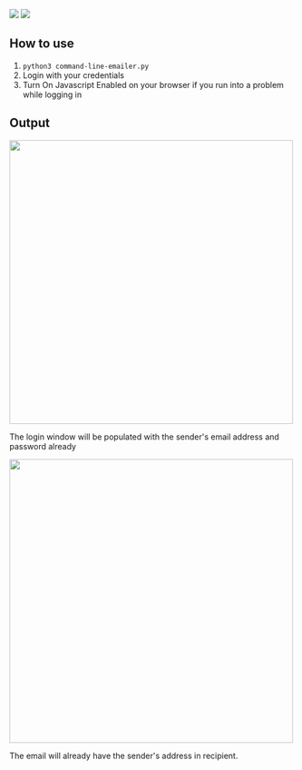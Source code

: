 ![](https://img.shields.io/badge/Programming_Language-Python-yellow.svg)
![](https://img.shields.io/badge/Main_Tool_Used-selenium-orange.svg)

## How to use

1. `python3 command-line-emailer.py`
2. Login with your credentials
3. Turn On Javascript Enabled on your browser if you run into a problem while logging in

## Output

<img src="https://user-images.githubusercontent.com/99732684/163577129-cae3f648-c388-47d1-a053-e72966752734.jpeg" width="500">

The login window will be populated with the sender's email address and password already

<img src="https://user-images.githubusercontent.com/99732684/163577135-f4c9d4da-e3e5-4c67-a533-8ad792aeb51c.jpeg" width="500">

The email will already have the sender's address in recipient.
